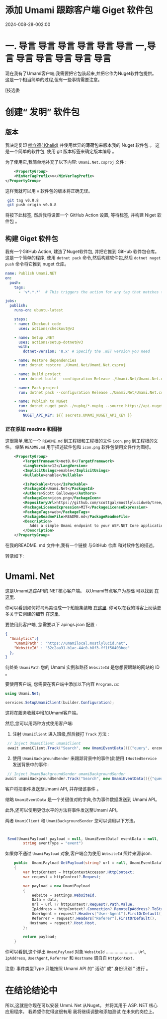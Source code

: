# 添加 Umami 跟踪客户端 Giget 软件包

<!--category-- ASP.NET, Umami, Nuget -->
<datetime class="hidden">2024-008-28-002:00</datetime>

# 一. 导言 导言 导言 导言 导言 导言 一,导言 导言 导言 导言 导言 导言

现在我有了Umami客户端;我需要把它包装起来,并把它作为Nuget软件包提供。 这是一个相当简单的过程,但有一些事情需要注意。

[技选委

# 创建“ 发明” 软件包

## 版本

我决定复印 [哈立德( Khalid)](@khalidabuhakmeh@mastodon.social) 并使用优异的薄荷包来版本我的 Nuget 软件包 。 这是一个简单的软件包, 使用 git 版本标签来确定版本编号 。

为了使用它,我简单地补充了以下内容: `Umami.Net.csproj` 文件 :

```xml
    <PropertyGroup>
    <MinVerTagPrefix>v</MinVerTagPrefix>
</PropertyGroup>
```

这样我就可以用 `v` 软件包的版本将正确无误。

```bash
 git tag v0.0.8       
 git push origin v0.0.8

```

将按下此标签, 然后我将设置一个 GitHub Action 设置, 等待标签, 并构建 Niget 软件包 。

## 构建 Giget 软件包

我有一个GitHub Action, 建造了Nuget软件包, 并把它推到 GitHub 软件包仓库。 这是一个简单的程序, 使用 `dotnet pack` 命令,然后构建软件包,然后 `dotnet nuget push` 命令将它推到 nuget 仓库。

```yaml
name: Publish Umami.NET
on:
  push:
    tags:
      - 'v*.*.*'  # This triggers the action for any tag that matches the pattern v1.0.0, v2.1.3, etc.

jobs:
  publish:
    runs-on: ubuntu-latest

    steps:
    - name: Checkout code
      uses: actions/checkout@v3

    - name: Setup .NET
      uses: actions/setup-dotnet@v3
      with:
        dotnet-version: '8.x' # Specify the .NET version you need

    - name: Restore dependencies
      run: dotnet restore ./Umami.Net/Umami.Net.csproj

    - name: Build project
      run: dotnet build --configuration Release ./Umami.Net/Umami.Net.csproj --no-restore

    - name: Pack project
      run: dotnet pack --configuration Release ./Umami.Net/Umami.Net.csproj --no-build --output ./nupkg

    - name: Publish to NuGet
      run: dotnet nuget push ./nupkg/*.nupkg --source https://api.nuget.org/v3/index.json --api-key ${{ secrets.UMAMI_NUGET_API_KEY }}
      env:
        NUGET_API_KEY: ${{ secrets.UMAMI_NUGET_API_KEY }}
```

### 正在添加 readme 和图标

这很简单,我加一个 `README.md` 到工程根和工程根的文件 `icon.png` 到工程根的文件。 缩略 `README.md` 用于描述软件包和 `icon.png` 软件包使用文件作为图标。

```xml
    <PropertyGroup>
        <TargetFramework>net8.0</TargetFramework>
        <LangVersion>12</LangVersion>
        <ImplicitUsings>enable</ImplicitUsings>
        <Nullable>enable</Nullable>

        <IsPackable>true</IsPackable>
        <PackageId>Umami.Net</PackageId>
        <Authors>Scott Galloway</Authors>
        <PackageIcon>icon.png</PackageIcon>
        <RepositoryUrl>https://github.com/scottgal/mostlylucidweb/tree/main/Umami.Net</RepositoryUrl>
        <PackageLicenseExpression>MIT</PackageLicenseExpression>
        <PackageTags>web</PackageTags>
        <PackageReadmeFile>README.md</PackageReadmeFile>
        <Description>
           Adds a simple Umami endpoint to your ASP.NET Core application.
        </Description>
    </PropertyGroup>
```

在我的README. md 文件中,我有一个链接 与GitHub 仓库 和对软件包的描述。

转录如下:

# Umami. Net

这是Umami追踪API的.NET核心客户端。
以Umami节点客户为基础 可以找到 [在这里](https://github.com/umami-software/node).

你可以看到如何将乌玛美设成一个船舱集装箱 [在这里](https://www.mostlylucid.net/blog/usingumamiforlocalanalytics).
你可以在我的博客上阅读更多关于它创建的细节 [在这里](https://www.mostlylucid.net/blog/addingumamitrackingclientfollowup).

要使用此客户端, 您需要以下 apings.json 配置 :

```json
{
  "Analytics":{
    "UmamiPath" : "https://umamilocal.mostlylucid.net",
    "WebsiteId" : "32c2aa31-b1ac-44c0-b8f3-ff1f50403bee"
  },
}
```

何处处 `UmamiPath` 您的 Umami 实例和路径 `WebsiteId` 是您想要跟踪的网站的 ID 。

要使用客户端, 您需要在客户端中添加以下内容 `Program.cs`:

```csharp
using Umami.Net;

services.SetupUmamiClient(builder.Configuration);
```

这将在服务收藏中增加Umami客户端。

然后,您可以用两种方式使用客户端:

1. 注射 `UmamiClient` 进入班级,然后拨打 `Track` 方法 :

```csharp
 // Inject UmamiClient umamiClient
 await umamiClient.Track("Search", new UmamiEventData(){{"query", encodedQuery}});
```

2. 使用 `UmamiBackgroundSender` 来跟踪背景中的事件(此使用 `IHostedService` 发送背景中的事件:

```csharp
 // Inject UmamiBackgroundSender umamiBackgroundSender
await umamiBackgroundSender.Track("Search", new UmamiEventData(){{"query", encodedQuery}});
```

客户将把事件发送至Umami API, 并存储该事件 。

缩略 `UmamiEventData` 是一个关键值对的字典,作为事件数据发送到 Umami API。

此外,还可以使用更低水平的方法将事件发送至Umami API。

两者 `UmamiClient` 和 `UmamiBackgroundSender` 您可以调用以下方法。

```csharp


 Send(UmamiPayload? payload = null, UmamiEventData? eventData = null,
        string eventType = "event")
```

如果你不通过 `UmamiPayload` 对象,客户端会为使用 `WebsiteId` 照片来源:json.

```csharp
    public  UmamiPayload GetPayload(string? url = null, UmamiEventData? data = null)
    {
        var httpContext = httpContextAccessor.HttpContext;
        var request = httpContext?.Request;

        var payload = new UmamiPayload
        {
            Website = settings.WebsiteId,
            Data = data,
            Url = url ?? httpContext?.Request?.Path.Value,
            IpAddress = httpContext?.Connection?.RemoteIpAddress?.ToString(),
            UserAgent = request?.Headers["User-Agent"].FirstOrDefault(),
            Referrer = request?.Headers["Referer"].FirstOrDefault(),
           Hostname = request?.Host.Host,
        };
        
        return payload;
    }

```

你可以看到,这个弹出 `UmamiPayload` 对象 `WebsiteId` ......................... `Url`, `IpAddress`, `UserAgent`, `Referrer` 和 `Hostname` 调自自 `HttpContext`.

注意: 事件类型Type 只能按照 Umami API 的“ 活动” 或“ 身份识别 ” 进行 。

# 在结论结论中

所以,这就是你现在可以安装 Ummi. Net 从Nuget。 并将其用于 ASP. NET 核心应用程序。 我希望你觉得这很有用 我将继续调整和添加测试 在未来的岗位上。
